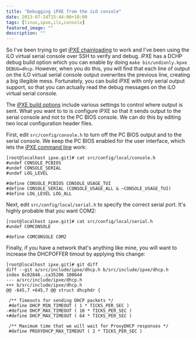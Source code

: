 ```yaml
---
title: "Debugging iPXE from the iLO console"
date: 2013-07-24T15:44:00+10:00
tags: [linux,ipxe,ilo,console]
featured_image: ""
description: ""
---
```


So I've been trying to get [iPXE chainloading](http://ipxe.org/howto/chainloading)
to work and I've
been using the iLO virtual serial console over SSH to verify and
debug. iPXE has a DCHP debug build option which you can enable by doing
`make bin/undionly.kpxe DEBUG=dhcp`. However, when you do this, you will
find that each line of output on the iLO virtual serial console output
overwrites the previous line, creating a big illegible mess. Fortunately,
you can build iPXE with only serial output support, so that you
can actually read the debug messages on the iLO virtual serial console.

The [iPXE build options](http://ipxe.org/buildcfg) include various settings to control where output is sent. What you want to to is configure iPXE so that it sends output to the serial console and not to the PC BIOS console. We can do this by editing two local configuration header files.

First, edit `src/config/console.h` to turn off the PC BIOS output and to
the serial console. We keep the PC BIOS enabled for the user interface,
which lets the [iPXE command line](http://ipxe.org/cmdline) work:

```
[root@localhost ipxe.git]# cat src/config/local/console.h
#undef CONSOLE_PCBIOS
#undef CONSOLE_SERIAL
#undef LOG_LEVEL

#define CONSOLE_PCBIOS CONSOLE_USAGE_TUI
#define CONSOLE_SERIAL (CONSOLE_USAGE_ALL & ~CONSOLE_USAGE_TUI)
#define LOG_LEVEL LOG_ALL
```

Next, edit `src/config/local/serial.h` to specify the correct serial port. It's highly probable that you want COM2:

```
[root@localhost ipxe.git]# cat src/config/local/serial.h 
#undef COMCONSOLE

#define COMCONSOLE COM2
```

Finally, if you have a network that's anything like mine, you will want to increase the DHCPOFFER timout by applying this change:

```
[root@localhost ipxe.git]# git diff
diff --git a/src/include/ipxe/dhcp.h b/src/include/ipxe/dhcp.h
index 6c02846..ca35206 100644
--- a/src/include/ipxe/dhcp.h
+++ b/src/include/ipxe/dhcp.h
@@ -645,7 +645,7 @@ struct dhcphdr {

 /** Timeouts for sending DHCP packets */
 #define DHCP_MIN_TIMEOUT ( 1 * TICKS_PER_SEC )
-#define DHCP_MAX_TIMEOUT ( 10 * TICKS_PER_SEC )
+#define DHCP_MAX_TIMEOUT ( 64 * TICKS_PER_SEC )

 /** Maximum time that we will wait for ProxyDHCP responses */
 #define PROXYDHCP_MAX_TIMEOUT ( 2 * TICKS_PER_SEC )
```
